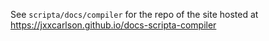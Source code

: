 See `scripta/docs/compiler` for the repo of the site hosted at https://jxxcarlson.github.io/docs-scripta-compiler